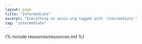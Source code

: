 ```yaml
---
layout: page
title: "Intermediate"
excerpt: "Everything on anvio.org tagged with 'intermediate'"
tag: "intermediate"
---
```


{% include resources/resources.md %}
